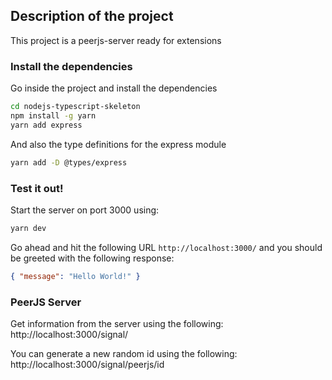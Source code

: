 ## Description of the project

This project is a peerjs-server ready for extensions 

### Install the dependencies

Go inside the project and install the dependencies

```sh
cd nodejs-typescript-skeleton
npm install -g yarn
yarn add express
```

And also the type definitions for the express module

```sh
yarn add -D @types/express
```

### Test it out!

Start the server on port 3000 using:

```sh
yarn dev
```

Go ahead and hit the following URL `http://localhost:3000/` and you should be greeted with the following response:

```json
{ "message": "Hello World!" }
```

### PeerJS Server

Get information from the server using the following: http://localhost:3000/signal/

You can generate a new random id using the following: http://localhost:3000/signal/peerjs/id